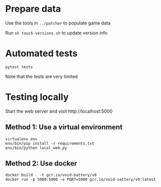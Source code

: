 # Prepare data

Use the tools in `../patcher` to populate game data

Run `sh touch-versions.sh` to update version info

# Automated tests

```
pytest tests
```

Note that the tests are very limited

# Testing locally

Start the web server and visit http://localhost:5000

## Method 1: Use a virtual environment

```
virtualenv env
env/bin/pip install -r requirements.txt
env/bin/python local_web.py
```

## Method 2: Use docker

```
docker build . -t gcr.io/void-battery/v0
docker run -p 5000:5000 -e PORT=5000 gcr.io/void-vattery/v0:latest
```
